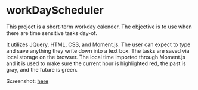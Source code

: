 # workDayScheduler

This project is a short-term workday calender. The objective is to use when there are time sensitive tasks day-of. 

It utilizes JQuery, HTML, CSS, and Moment.js. The user can expect to type and save anything they write down into a text box. 
The tasks are saved via local storage on the browser. The local time imported through Moment.js and it is used to make sure the
current hour is highlighted red, the past is gray, and the future is green. 





Screenshot: [here](screenshot.png)